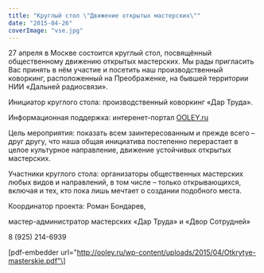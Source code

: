 ```yaml
---
title: "Круглый стол \"Движение открытых мастерских\""
date: "2015-04-26"
coverImage: "vse.jpg"
---
```


27 апреля в Москве состоится круглый стол, посвящённый общественному движению открытых мастерских. Мы рады пригласить Вас принять в нём участие и посетить наш производственный коворкинг, расположенный на Преображенке, на бывшей территории НИИ «Дальней радиосвязи».

Инициатор круглого стола: производственный коворкинг «Дар Труда».

Информационная поддержка: интеренет-портал [OOLEY.ru](http://ooley.ru/)

Цель мероприятия: показать всем заинтересованным и прежде всего – друг другу, что наша общая инициатива постепенно перерастает в целое культурное направление, движение устойчивых открытых мастерских.

Участники круглого стола: организаторы общественных мастерских любых видов и направлений, в том числе – только открывающихся, включая и тех, кто пока лишь мечтает о создании подобного места.

Координатор проекта: Роман Бондарев,

мастер-администратор мастерских «Дар Труда» и «Двор Сотрудней»

8 (925) 214-6939

\[pdf-embedder url="http://ooley.ru/wp-content/uploads/2015/04/Otkrytye-masterskie.pdf"\]
